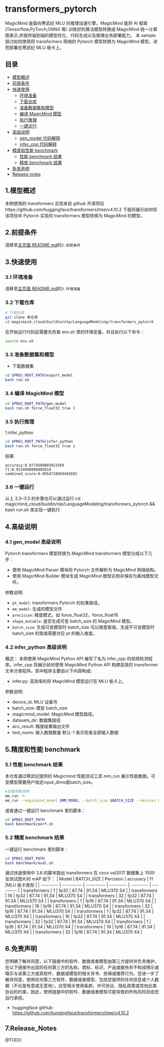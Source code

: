 # transformers_pytorch

MagicMind 是面向寒武纪 MLU 的推理加速引擎。MagicMind 能将 AI 框架(Tensorflow,PyTorch,ONNX 等)
训练好的算法模型转换成 MagicMind 统一计算图表示,并提供端到端的模型优化、代码生成以及推理业务部署能力。
本 sample 探讨如何使用将 transformers 网络的 Pytorch 模型转换为 MagicMind 模型，进而部署在寒武纪 MLU 板卡上。

## 目录

- [模型概述](#1.模型概述)
- [前提条件](#2.前提条件)
- [快速使用](#3.快速使用)
  - [环境准备](#3.1环境准备)
  - [下载仓库](#3.2下载仓库)
  - [准备数据集和模型](#3.3准备数据集和模型)
  - [编译 MagicMind 模型](#3.4编译MagicMind模型)
  - [执行推理](#3.5执行推理)
  - [一键运行](#3.6一键运行)
- [高级说明](#4.高级说明)
  - [gen_model 代码解释](#4.1gen_model代码解释)
  - [infer_cpp 代码解释](#4.2infer_python代码解释)
- [精度和性能 benchmark](#5.精度和性能benchmark)
  - [性能 benchmark 结果](#5.1性能benchmark结果)
  - [精度 benchmark 结果](#5.2精度benchmark结果)
- [免责声明](#6.免责声明)
- [Release notes](#7.Release_Notes)

## 1.模型概述

本例使用的 transformers 实现来自 github 开源项目https://github.com/huggingface/transformers/tree/v4.10.2 下面将展示如何将该项目中 Pytorch 实现的 transformers 模型转换为 MagicMind 的模型。

## 2.前提条件

请移至[主页面 README.md](../../../../README.md)的`2.前提条件`

## 3.快速使用

### 3.1 环境准备

请移至[主页面 README.md](../../../../README.md)的`3.环境准备`

### 3.2 下载仓库

```bash
# 下载仓库
git clone 本仓库
cd magicmind_cloud/buildin/nlp/LanguageModeling/transformers_pytorch
```

在开始运行代码前需要先检查 env.sh 里的环境变量，并且执行以下命令：

```bash
source env.sh
```

### 3.3 准备数据集和模型

- 下载数据集

```bash
cd $PROJ_ROOT_PATH/export_model
bash run.sh
```

### 3.4 编译 MagicMind 模型

```bash
cd $PROJ_ROOT_PATH/gen_model
bash run.sh force_float32 true 1
```

### 3.5 执行推理

1.infer_python

```bash
cd $PROJ_ROOT_PATH/infer_python
bash run.sh force_float32 true 1
```

结果:

```
accuracy:0.8774509803921569
f1:0.9134948096885814
combined_score:0.8954728950403692
```

### 3.6 一键运行

以上 3.3~3.5 的步骤也可以通过运行 cd magicmind_cloud/buildin/nlp/LanguageModeling/transformers_pytorch && bash run.sh 来实现一键执行

## 4.高级说明

### 4.1 gen_model 高级说明

Pytorch transformers 模型转换为 MagicMind transformers 模型分成以下几步：

- 使用 MagicMind Parser 模块将 Pytorch 文件解析为 MagicMind 网络结构。
- 使用 MagicMind Builder 模块生成 MagicMind 模型实例并保存为离线模型文件。

参数说明:

- `pt_model`: transformers Pytorch 的权重路径。
- `mm_model`: 生成的模型文件
- `precision`: 精度模式，如 force_float32，force_float16
- `shape_mutable`: 是否生成可变 batch_size 的 MagicMind 模型。
- `batch_size`: 生成可变模型时 batch_size 可以随意取值，生成不可变模型时 batch_size 的取值需要对应 pt 的输入维度。

### 4.2 infer_python 高级说明

概述：
本例使用 MagicMind Python API 编写了名为 infer_cpp 的视频检测程序。infer_cpp 将展示如何使用 MagicMind Python API 构建高效的 transformer 文本分类程序。其中程序主要由以下内容构成:

- infer.py: 高效率的将 MagicMind 模型运行在 MLU 板卡上。

参数说明:

- device_id: MLU 设备号
- batch_size: 模型 batch_size
- magicmind_model: MagicMind 模型路径。
- datasets_dir: 数据集路径
- acc_result: 精度结果输出文件
- test_nums: 输入数据数量 默认-1 表示检查全部输入数据

## 5.精度和性能 benchmark

### 5.1 性能 benchmark 结果

本仓库通过寒武纪提供的 Magicmind 性能测试工具 mm_run 展示性能数据。可变模型需要用户指定input_dims或batch_size。

```bash
#查看参数说明
mm_run -h
mm_run --magicmind_model $MM_MODEL --batch_size $BATCH_SIZE --devices $DEV_ID --threads 1 --iterations 1000
```

或者通过一键运行 benchmark 里的脚本：

```bash
cd $PROJ_ROOT_PATH
bash benchmark/perf.sh
```

### 5.2 精度 benchmark 结果

一键运行 benchmark 里的脚本：

```bash
cd $PROJ_ROOT_PATH
bash benchmark/eval.sh
```

通过快速使用中 3.6 的脚本跑出 transformers 在 coco val2017 数据集上 1000 张测试图片的 mAP 如下：
| Model | BATCH_SIZE | Percision | accuracy | f1 |MLU 板卡类型 |
| --------- | ---------- | ---------- | --------- | --------- | --------- |
| transformers | 1 | fp32 | 87.74 | 91.34 | MLU370 S4 |
| transformers | 16 | fp32 | 87.74 | 91.34 | MLU370 S4 |
| transformers | 32 | fp32 | 87.74 | 91.34 | MLU370 S4 |
| transformers | 1 | fp16 | 87.74 | 91.34 | MLU370 S4 |
| transformers | 16 | fp16 | 87.74 | 91.34 | MLU370 S4 |
| transformers | 32 | fp16 | 87.74 | 91.34 | MLU370 S4 |
| transformers | 1 | fp32 | 87.74 | 91.34 | MLU370 X4 |
| transformers | 16 | fp32 | 87.74 | 91.34 | MLU370 X4 |
| transformers | 32 | fp32 | 87.74 | 91.34 | MLU370 X4 |
| transformers | 1 | fp16 | 87.74 | 91.34 | MLU370 X4 |
| transformers | 16 | fp16 | 87.74 | 91.34 | MLU370 X4 |
| transformers | 32 | fp16 | 87.74 | 91.34 | MLU370 X4 |

## 6.免责声明

您明确了解并同意，以下链接中的软件、数据或者模型由第三方提供并负责维护。在以下链接中出现的任何第三方的名称、商标、标识、产品或服务并不构成明示或暗示与该第三方或其软件、数据或模型的相关背书、担保或推荐行为。您进一步了解并同意，使用任何第三方软件、数据或者模型，包括您提供的任何信息或个人数据（不论是有意或无意地），应受相关使用条款、许可协议、隐私政策或其他此类协议的约束。因此，使用链接中的软件、数据或者模型可能导致的所有风险将由您自行承担。

- huggingface gitHub: https://github.com/huggingface/transformers/tree/v4.10.2

## 7.Release_Notes

@TODO
